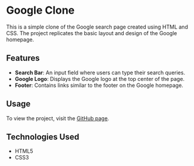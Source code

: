 # Google Clone

This is a simple clone of the Google search page created using HTML and CSS. The project replicates the basic layout and design of the Google homepage.

## Features
- **Search Bar**: An input field where users can type their search queries.
- **Google Logo**: Displays the Google logo at the top center of the page.
- **Footer**: Contains links similar to the footer on the Google homepage.

## Usage
To view the project, visit the [GitHub page](https://vineethkumar-google-clone.netlify.app).

## Technologies Used
- HTML5
- CSS3
